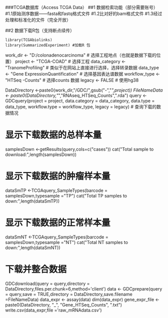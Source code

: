 ###TCGA数据库（Access TCGA Data）
##1 数据检索功能（部分需要账号）
#1.1原始测序数据——fasta和fastq格式文件
#1.2比对好的bam格式文件
#1.3经过处理和标准化的文件（完全开放）
  
##2 数据下载R包（支持断点续传）
```
library(TCGAbiolinks)
library(SummarizedExperiment) #加载R 包
```
work_dir <- "D:/colonadenocarcinoma" # 选择工程地点（也就是数据下载的位置）
project <- "TCGA-COAD" # 选择工程
data_category <- "TranomeProfiling" # 类似于在网站上直接进行选择，选择转录数据
data_type <- "Gene ExpressionQuantification" # 选择基因表达谱数据
workflow_type <- "HTSeq -Counts" # 选择counts 数据
legacy <- FALSE # 使用hg38

DataDirectory <-paste0(work_dir,"/GDC/",gsub("-","_",project))
FileNameData <- paste0(DataDirectory,"_","RNAseq_HTSeq_Counts",".rda")
query <- GDCquery(project = project, data.category = data_category, data.type = data_type, workflow.type = workflow_type, legacy = legacy) # 查询下载的数据情况

# 显示下载数据的总样本量
samplesDown <-getResults(query,cols=c("cases"))
cat("Total sample to download:",length(samplesDown))

# 显示下载数据的肿瘤样本量
dataSmTP <-TCGAquery_SampleTypes(barcode = samplesDown,typesample ="TP")
cat("Total TP samples to down:",length(dataSmTP))

# 显示下载数据的正常样本量
dataSmNT <-TCGAquery_SampleTypes(barcode = samplesDown,typesample ="NT")
cat("Total NT samples to down:",length(dataSmNT))

# 下载并整合数据
GDCdownload(query = query,directory = DataDirectory,files.per.chunk=6,method='client')
data <- GDCprepare(query = query,save = TRUE,directory = DataDirectory,save.filename =FileNameData)
data_expr <- assay(data)
dim(data_expr)
gene_expr_file <- paste0(DataDirectory, "_", "Gene_HTSeq_Counts", ".txt")
write.csv(data_expr,file ='raw_mRNAdata.csv')

